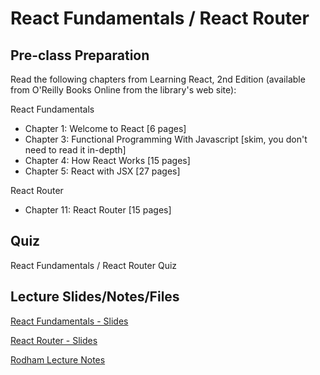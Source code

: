 # React Fundamentals / React Router

## Pre-class Preparation

Read the following chapters from Learning React, 2nd Edition (available from O'Reilly Books Online from the library's web site):

React Fundamentals
- Chapter 1: Welcome to React [6 pages]
- Chapter 3: Functional Programming With Javascript [skim, you don't need to read it in-depth]
- Chapter 4: How React Works [15 pages]
- Chapter 5: React with JSX [27 pages]

React Router
- Chapter 11: React Router [15 pages]

## Quiz

React Fundamentals / React Router Quiz

## Lecture Slides/Notes/Files

[React Fundamentals - Slides](https://docs.google.com/presentation/d/13lx_-7blsmNNIA5WxLbxArbL6la1LYcjf4heFA115Mc/edit?usp=sharing)

[React Router - Slides](https://docs.google.com/presentation/d/19pOzFFL6kPWEHAkapt-FPQJTl_fxZUMY4adoXSiYDWc/edit?usp=sharing)

[Rodham Lecture Notes](./rodham-notes/notes.txt)
